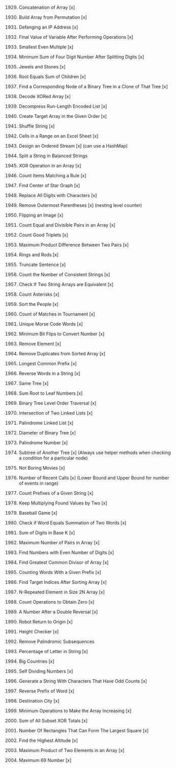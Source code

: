 1929. Concatenation of Array [x]

1920. Build Array from Permutation [x]

1108. Defanging an IP Address [x]

2011. Final Value of Variable After Performing Operations [x]

2413. Smallest Even Multiple [x]

2160. Minimum Sum of Four Digit Number After Splitting Digits [x]

771. Jewels and Stones [x]

2236. Root Equals Sum of Children [x]

1379. Find a Corresponding Node of a Binary Tree in a Clone of That Tree [x]

1720. Decode XORed Array [x]

1313. Decompress Run-Length Encoded List [x]

1389. Create Target Array in the Given Order [x]

1528. Shuffle String [x]

2194. Cells in a Range on an Excel Sheet [x]

1656. Design an Ordered Stream [x] (can use a HashMap)

1221. Split a String in Balanced Strings

1486. XOR Operation in an Array [x]

1773. Count Items Matching a Rule [x]

1791. Find Center of Star Graph [x]

1844. Replace All Digits with Characters [x]

1021. Remove Outermost Parentheses [x] (nesting level counter)

832. Flipping an Image [x]

2176. Count Equal and Divisible Pairs in an Array [x]

1534. Count Good Triplets [x]

1913. Maximum Product Difference Between Two Pairs [x]

2103. Rings and Rods [x]

1816. Truncate Sentence [x]

1684. Count the Number of Consistent Strings [x]

1662. Check If Two String Arrays are Equivalent [x]

2315. Count Asterisks [x]

2418. Sort the People [x]

1688. Count of Matches in Tournament [x]

804. Unique Morse Code Words [x]

2220. Minimum Bit Flips to Convert Number [x]

27. Remove Element [x]

26. Remove Duplicates from Sorted Array [x]

14. Longest Common Prefix [x]

151. Reverse Words in a String [x]

100. Same Tree [x]

129. Sum Root to Leaf Numbers [x]

102. Binary Tree Level Order Traversal [x]

160. Intersection of Two Linked Lists [x]

234. Palindrome Linked List [x]

543. Diameter of Binary Tree [x]

9. Palindrome Number [x]

572. Subtree of Another Tree [x] (Always use helper methods when checking a condition for a particular node)

620. Not Boring Movies [x]

933. Number of Recent Calls [x] (Lower Bound and Upper Bound for number of events in range)

2255. Count Prefixes of a Given String [x]

2154. Keep Multiplying Found Values by Two [x]

682. Baseball Game [x]

1880. Check if Word Equals Summation of Two Words [x]

1837. Sum of Digits in Base K [x]

2341. Maximum Number of Pairs in Array [x]

1295. Find Numbers with Even Number of Digits [x]

1979. Find Greatest Common Divisor of Array [x]

2185. Counting Words With a Given Prefix [x]

2089. Find Target Indices After Sorting Array [x]

961. N-Repeated Element in Size 2N Array [x]

2169. Count Operations to Obtain Zero [x]

2119. A Number After a Double Reversal [x]

657. Robot Return to Origin [x]

1051. Height Checker [x]

1332. Remove Palindromic Subsequences

2278. Percentage of Letter in String [x]

595. Big Countries [x]

728. Self Dividing Numbers [x]

1374. Generate a String With Characters That Have Odd Counts [x]

2000. Reverse Prefix of Word [x]

1436. Destination City [x]

1827. Minimum Operations to Make the Array Increasing [x]

1863. Sum of All Subset XOR Totals [x]

1725. Number Of Rectangles That Can Form The Largest Square [x]

1732. Find the Highest Altitude [x]

1464. Maximum Product of Two Elements in an Array [x]

1323. Maximum 69 Number [x]

